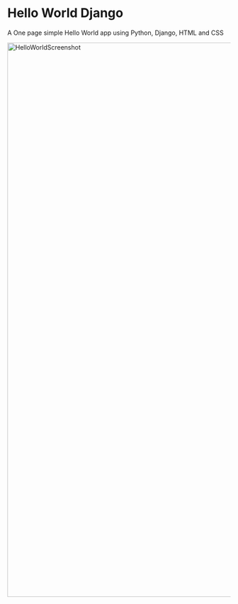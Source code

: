 # Hello World Django
A One page simple Hello World app using Python, Django, HTML and CSS

<img width="1251" alt="HelloWorldScreenshot" src="https://user-images.githubusercontent.com/67547010/101287652-7123a080-37e9-11eb-9bdf-768c98dbbf83.png">

